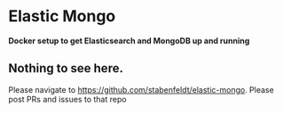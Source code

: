 # Elastic Mongo
**Docker setup to get Elasticsearch and MongoDB up and running**



## Nothing to see here. 
Please navigate to https://github.com/stabenfeldt/elastic-mongo. Please post PRs and issues to that repo
